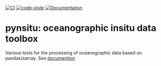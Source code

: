 [![CI](https://github.com/apatlpo/pynsitu/actions/workflows/ci.yaml/badge.svg)](https://github.com/apatlpo/pynsitu/actions/workflows/ci.yaml)
[![code-style](https://github.com/apatlpo/pynsitu/actions/workflows/linting.yaml/badge.svg)](https://github.com/apatlpo/pynsitu/actions/workflows/linting.yaml)
[![Documentation](https://readthedocs.org/projects/pynsitu/badge/?version=latest)](https://pynsitu.readthedocs.io/en/latest/?badge=latest)

# pynsitu: oceanographic insitu data toolbox

Various tools for the processing of oceanographic data based on pandas/xarray.
See [documention](https://pynsitu.readthedocs.io/en/latest/index.html)
